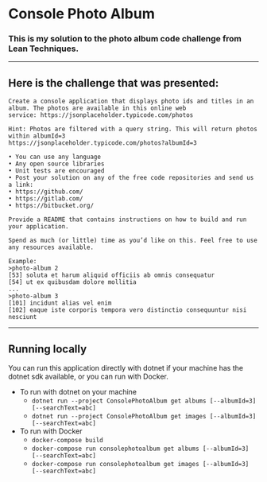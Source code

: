 # Console Photo Album

### This is my solution to the photo album code challenge from Lean Techniques.

---

## Here is the challenge that was presented:

```
Create a console application that displays photo ids and titles in an album. The photos are available in this online web
service: https://jsonplaceholder.typicode.com/photos

Hint: Photos are filtered with a query string. This will return photos within albumId=3
https://jsonplaceholder.typicode.com/photos?albumId=3

• You can use any language
• Any open source libraries
• Unit tests are encouraged
• Post your solution on any of the free code repositories and send us a link:
• https://github.com/
• https://gitlab.com/
• https://bitbucket.org/

Provide a README that contains instructions on how to build and run your application.

Spend as much (or little) time as you’d like on this. Feel free to use any resources available.

Example:
>photo-album 2
[53] soluta et harum aliquid officiis ab omnis consequatur
[54] ut ex quibusdam dolore mollitia
...
>photo-album 3
[101] incidunt alias vel enim
[102] eaque iste corporis tempora vero distinctio consequuntur nisi nesciunt
```

---

## Running locally

You can run this application directly with dotnet if your machine has the dotnet sdk available, or you can run with Docker.

- To run with dotnet on your machine
  - `dotnet run --project ConsolePhotoAlbum get albums [--albumId=3] [--searchText=abc]`
  - `dotnet run --project ConsolePhotoAlbum get images [--albumId=3] [--searchText=abc]`
- To run with Docker
  - `docker-compose build`
  - `docker-compose run consolephotoalbum get albums [--albumId=3] [--searchText=abc]`
  - `docker-compose run consolephotoalbum get images [--albumId=3] [--searchText=abc]`
